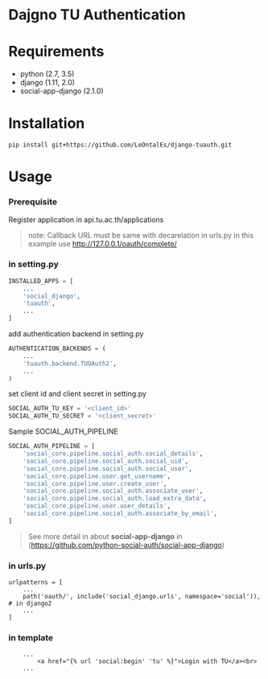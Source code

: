 Dajgno TU Authentication
========================

Requirements
============
- python (2.7, 3.5)
- django (1.11, 2.0)
- social-app-django (2.1.0)

Installation
============
```
pip install git+https://github.com/LeOntalEs/django-tuauth.git
```

Usage
=====
### Prerequisite
Register application in api.tu.ac.th/applications
> note: Callback URL must be same with decarelation in urls.py
> in this example use http://127.0.0.1/oauth/complete/

### in setting.py 
```python
INSTALLED_APPS = [
    ...
    'social_django',
    'tuauth',
    ...
]
```
add authentication backend in setting.py
```python
AUTHENTICATION_BACKENDS = (
    ...
    'tuauth.backend.TUOAuth2',
    ...
)
```
set client id and client secret in setting.py
```python
SOCIAL_AUTH_TU_KEY = '<client_id>'
SOCIAL_AUTH_TU_SECRET = '<client_secret>'
```

Sample SOCIAL_AUTH_PIPELINE
```python
SOCIAL_AUTH_PIPELINE = [ 
    'social_core.pipeline.social_auth.social_details',
    'social_core.pipeline.social_auth.social_uid',
    'social_core.pipeline.social_auth.social_user',
    'social_core.pipeline.user.get_username',
    'social_core.pipeline.user.create_user',
    'social_core.pipeline.social_auth.associate_user',
    'social_core.pipeline.social_auth.load_extra_data',
    'social_core.pipeline.user.user_details',
    'social_core.pipeline.social_auth.associate_by_email',
]
```
> See more detail in about **social-app-django** in (https://github.com/python-social-auth/social-app-django)

### in urls.py
```
urlpatterns = [
    ...
    path('oauth/', include('social_django.urls', namespace='social')), # in django2
    ...
]
```

### in template
```
    ...
        <a href="{% url 'social:begin' 'tu' %}">Login with TU</a><br>
    ...
```
